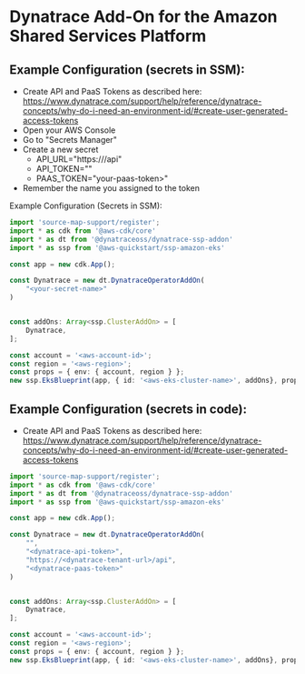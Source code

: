 # Dynatrace Add-On for the Amazon Shared Services Platform

## Example Configuration (secrets in SSM):
* Create API and PaaS Tokens as described here: https://www.dynatrace.com/support/help/reference/dynatrace-concepts/why-do-i-need-an-environment-id/#create-user-generated-access-tokens
* Open your AWS Console
* Go to "Secrets Manager"
* Create a new secret
  * API_URL="https://<dynatrace-tenant-url>/api"
  * API_TOKEN="<your-api-token>"
  * PAAS_TOKEN="your-paas-token>"
* Remember the name you assigned to the token

Example Configuration (Secrets in SSM):
```typescript
import 'source-map-support/register';
import * as cdk from '@aws-cdk/core'
import * as dt from '@dynatraceoss/dynatrace-ssp-addon'
import * as ssp from '@aws-quickstart/ssp-amazon-eks'

const app = new cdk.App();

const Dynatrace = new dt.DynatraceOperatorAddOn(
    "<your-secret-name>"
)


const addOns: Array<ssp.ClusterAddOn> = [
    Dynatrace,
];

const account = '<aws-account-id>';
const region = '<aws-region>';
const props = { env: { account, region } };
new ssp.EksBlueprint(app, { id: '<aws-eks-cluster-name>', addOns}, props);
```


## Example Configuration (secrets in code):
* Create API and PaaS Tokens as described here: https://www.dynatrace.com/support/help/reference/dynatrace-concepts/why-do-i-need-an-environment-id/#create-user-generated-access-tokens

```typescript
import 'source-map-support/register';
import * as cdk from '@aws-cdk/core'
import * as dt from '@dynatraceoss/dynatrace-ssp-addon'
import * as ssp from '@aws-quickstart/ssp-amazon-eks'

const app = new cdk.App();

const Dynatrace = new dt.DynatraceOperatorAddOn(
    "",
    "<dynatrace-api-token>",
    "https://<dynatrace-tenant-url>/api",
    "<dynatrace-paas-token>"
)


const addOns: Array<ssp.ClusterAddOn> = [
    Dynatrace,
];

const account = '<aws-account-id>';
const region = '<aws-region>';
const props = { env: { account, region } };
new ssp.EksBlueprint(app, { id: '<aws-eks-cluster-name>', addOns}, props);
```

